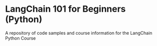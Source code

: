 # LangChain 101 for Beginners (Python)
A repository of code samples and course information for the LangChain Python Course
